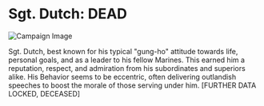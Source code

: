 # Sgt. Dutch: DEAD

![Campaign Image](/media/npcs/dutch-token.png)

Sgt. Dutch, best known for his typical "gung-ho" attitude towards life, personal goals, and as a leader to his fellow Marines. This earned him a reputation, respect, and admiration from his subordinates and superiors alike. His Behavior seems to be eccentric, often delivering outlandish speeches to boost the morale of those serving under him. [FURTHER DATA LOCKED, DECEASED]